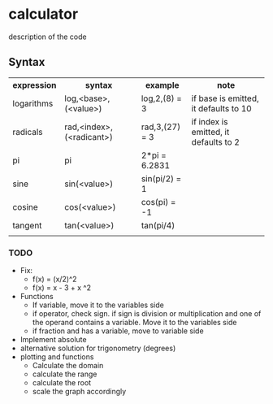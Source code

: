 <h1>calculator</h1>
<p>
    description of the code
</p>

<h2>Syntax</h2>
<table>
        <tr>
            <th>expression</th>
            <th>syntax</th>
            <th>example</th>
            <th>note</th>
        </tr>
        <tr>
            <td>logarithms</td>
            <td>log,&lt;base&gt;,(&lt;value&gt;)</td>
            <td>log,2,(8) = 3</td>
            <td>if base is emitted, it defaults to 10</td>
        </tr>
        <tr>
            <td>radicals</td>
            <td>rad,&lt;index&gt;,(&lt;radicant&gt;)</td>
            <td>rad,3,(27) = 3</td>
            <td>if index is emitted, it defaults to 2</td>
        </tr>
        <tr>
            <td>pi</td>
            <td>pi</td>
            <td>2*pi = 6.2831 </td>
            <td></td>
        </tr>
        <tr>
            <td>sine</td>
            <td>sin(&lt;value&gt;)</td>
            <td>sin(pi/2) = 1</td>
            <td></td>
        </tr>
        <tr>
            <td>cosine</td>
            <td>cos(&lt;value&gt;)</td>
            <td>cos(pi) = -1</td>
            <td></td>
        </tr>
        <tr>
            <td>tangent</td>
            <td>tan(&lt;value&gt;)</td>
            <td>tan(pi/4)</td>
            <td></td>
        </tr>
        <tr>
            <td></td>
            <td></td>
            <td></td>
            <td></td>
        </tr>

</table>
<h3>TODO</h3>
<ul>
    <li>Fix:
        <ul>
            <li>f(x) = (x/2)^2</li>
            <li>f(x) = x - 3 + x ^2</li>
        </ul>
    </li>
    <li>Functions
        <ul>
            <li>If variable, move it to the variables side</li>
            <li>if operator, check sign. if sign is division or multiplication and one of the operand contains a variable. Move it to the variables side </li>
            <li>if fraction and has a variable, move to variable side</li>
        </ul>
    </li>
    <li>Implement absolute</li>
    <li>alternative solution for trigonometry (degrees) </li>
    <li>plotting and functions
        <ul>
            <li>Calculate the domain</li>
            <li>calculate the range</li>
            <li>calculate the root</li>
            <li>scale the graph accordingly</li>
        </ul>
    </li>
</ul>

